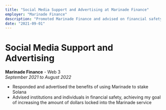 ```yaml
---
title: "Social Media Support and Advertising at Marinade Finance"
employer: "Marinade Finance"
description: "Promoted Marinade Finance and advised on financial safety."
date: "2021-09-01"
---
```


# Social Media Support and Advertising

**Marinade Finance** - Web 3  
_September 2021 to August 2022_

- Responded and advertised the benefits of using Marinade to stake Solana
- Advised institutions and individuals in financial safety, achieving my goal of increasing the amount of dollars locked into the Marinade service
